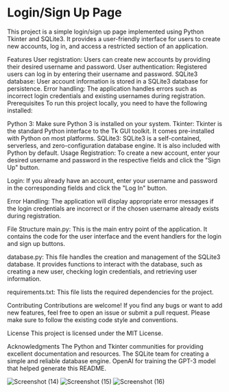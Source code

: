 # Login/Sign Up Page
This project is a simple login/sign up page implemented using Python Tkinter and SQLite3. It provides a user-friendly interface for users to create new accounts, log in, and access a restricted section of an application.

Features
User registration: Users can create new accounts by providing their desired username and password.
User authentication: Registered users can log in by entering their username and password.
SQLite3 database: User account information is stored in a SQLite3 database for persistence.
Error handling: The application handles errors such as incorrect login credentials and existing usernames during registration.
Prerequisites
To run this project locally, you need to have the following installed:

Python 3: Make sure Python 3 is installed on your system.
Tkinter: Tkinter is the standard Python interface to the Tk GUI toolkit. It comes pre-installed with Python on most platforms.
SQLite3: SQLite3 is a self-contained, serverless, and zero-configuration database engine. It is also included with Python by default.
Usage
Registration: To create a new account, enter your desired username and password in the respective fields and click the "Sign Up" button.

Login: If you already have an account, enter your username and password in the corresponding fields and click the "Log In" button.

Error Handling: The application will display appropriate error messages if the login credentials are incorrect or if the chosen username already exists during registration.

File Structure
main.py: This is the main entry point of the application. It contains the code for the user interface and the event handlers for the login and sign up buttons.

database.py: This file handles the creation and management of the SQLite3 database. It provides functions to interact with the database, such as creating a new user, checking login credentials, and retrieving user information.

requirements.txt: This file lists the required dependencies for the project.

Contributing
Contributions are welcome! If you find any bugs or want to add new features, feel free to open an issue or submit a pull request. Please make sure to follow the existing code style and conventions.

License
This project is licensed under the MIT License.

Acknowledgments
The Python and Tkinter communities for providing excellent documentation and resources.
The SQLite team for creating a simple and reliable database engine.
OpenAI for training the GPT-3 model that helped generate this README.


![Screenshot (14)](https://github.com/zuhaakashif/Login-signup-/assets/100795162/958af16d-1885-442f-a17c-62a19068df84)
![Screenshot (15)](https://github.com/zuhaakashif/Login-signup-/assets/100795162/435815ba-ab35-4522-8e20-4d99d1dddc07)
![Screenshot (16)](https://github.com/zuhaakashif/Login-signup-/assets/100795162/dd129640-4a62-41d1-a656-c85766778963)



